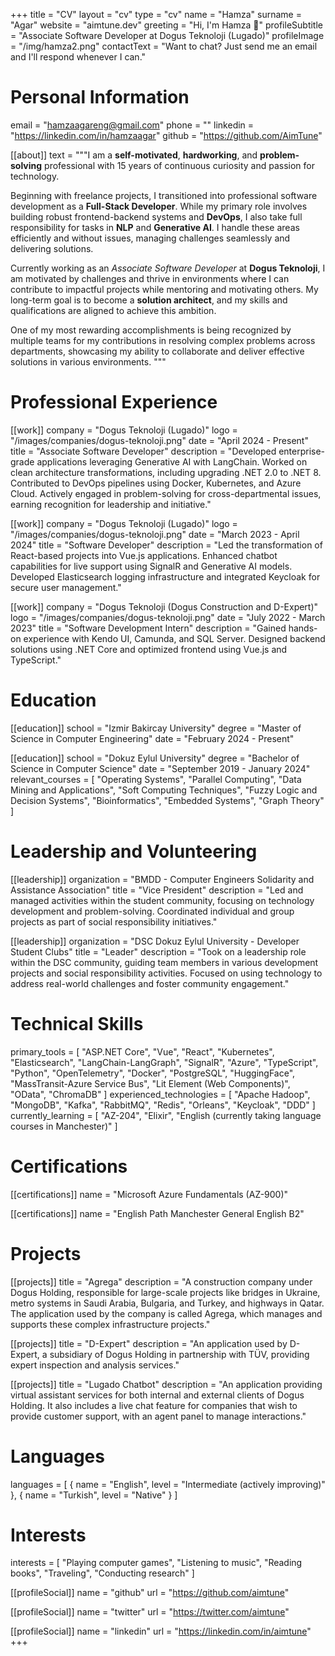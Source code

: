 +++
title = "CV"
layout = "cv"
type = "cv"
name = "Hamza"
surname = "Agar"
website = "aimtune.dev"
greeting = "Hi, I'm Hamza 👋"
profileSubtitle = "Associate Software Developer at Dogus Teknoloji (Lugado)"
profileImage = "/img/hamza2.png"
contactText = "Want to chat? Just send me an email and I'll respond whenever I can."

# Personal Information
email = "hamzaagareng@gmail.com"
phone = ""
linkedin = "https://linkedin.com/in/hamzaagar"
github = "https://github.com/AimTune"

[[about]]
text = """I am a **self-motivated**, **hardworking**, and **problem-solving** professional with 15 years of continuous curiosity and passion for technology.

Beginning with freelance projects, I transitioned into professional software development as a **Full-Stack Developer**. While my primary role involves building robust frontend-backend systems and **DevOps**, I also take full responsibility for tasks in **NLP** and **Generative AI**. I handle these areas efficiently and without issues, managing challenges seamlessly and delivering solutions.

Currently working as an *Associate Software Developer* at **Dogus Teknoloji**, I am motivated by challenges and thrive in environments where I can contribute to impactful projects while mentoring and motivating others. My long-term goal is to become a **solution architect**, and my skills and qualifications are aligned to achieve this ambition.

One of my most rewarding accomplishments is being recognized by multiple teams for my contributions in resolving complex problems across departments, showcasing my ability to collaborate and deliver effective solutions in various environments.
"""

# Professional Experience
[[work]]
company = "Dogus Teknoloji (Lugado)"
logo = "/images/companies/dogus-teknoloji.png"
date = "April 2024 - Present"
title = "Associate Software Developer"
description = "Developed enterprise-grade applications leveraging Generative AI with LangChain. Worked on clean architecture transformations, including upgrading .NET 2.0 to .NET 8. Contributed to DevOps pipelines using Docker, Kubernetes, and Azure Cloud. Actively engaged in problem-solving for cross-departmental issues, earning recognition for leadership and initiative."

[[work]]
company = "Dogus Teknoloji (Lugado)"
logo = "/images/companies/dogus-teknoloji.png"
date = "March 2023 - April 2024"
title = "Software Developer"
description = "Led the transformation of React-based projects into Vue.js applications. Enhanced chatbot capabilities for live support using SignalR and Generative AI models. Developed Elasticsearch logging infrastructure and integrated Keycloak for secure user management."

[[work]]
company = "Dogus Teknoloji (Dogus Construction and D-Expert)"
logo = "/images/companies/dogus-teknoloji.png"
date = "July 2022 - March 2023"
title = "Software Development Intern"
description = "Gained hands-on experience with Kendo UI, Camunda, and SQL Server. Designed backend solutions using .NET Core and optimized frontend using Vue.js and TypeScript."

# Education
[[education]]
school = "Izmir Bakircay University"
degree = "Master of Science in Computer Engineering"
date = "February 2024 - Present"

[[education]]
school = "Dokuz Eylul University"
degree = "Bachelor of Science in Computer Science"
date = "September 2019 - January 2024"
relevant_courses = [
  "Operating Systems",
  "Parallel Computing",
  "Data Mining and Applications",
  "Soft Computing Techniques",
  "Fuzzy Logic and Decision Systems",
  "Bioinformatics",
  "Embedded Systems",
  "Graph Theory"
]

# Leadership and Volunteering
[[leadership]]
organization = "BMDD - Computer Engineers Solidarity and Assistance Association"
title = "Vice President"
description = "Led and managed activities within the student community, focusing on technology development and problem-solving. Coordinated individual and group projects as part of social responsibility initiatives."

[[leadership]]
organization = "DSC Dokuz Eylul University - Developer Student Clubs"
title = "Leader"
description = "Took on a leadership role within the DSC community, guiding team members in various development projects and social responsibility activities. Focused on using technology to address real-world challenges and foster community engagement."

# Technical Skills
primary_tools = [
  "ASP.NET Core", "Vue", "React", "Kubernetes", "Elasticsearch", "LangChain-LangGraph", "SignalR", "Azure", "TypeScript", "Python", "OpenTelemetry", "Docker", "PostgreSQL", "HuggingFace", "MassTransit-Azure Service Bus", "Lit Element (Web Components)", "OData", "ChromaDB"
]
experienced_technologies = [
  "Apache Hadoop", "MongoDB", "Kafka", "RabbitMQ", "Redis", "Orleans", "Keycloak", "DDD"
]
currently_learning = [
  "AZ-204", "Elixir", "English (currently taking language courses in Manchester)"
]

# Certifications
[[certifications]]
name = "Microsoft Azure Fundamentals (AZ-900)"

[[certifications]]
name = "English Path Manchester General English B2"

# Projects
[[projects]]
title = "Agrega"
description = "A construction company under Dogus Holding, responsible for large-scale projects like bridges in Ukraine, metro systems in Saudi Arabia, Bulgaria, and Turkey, and highways in Qatar. The application used by the company is called Agrega, which manages and supports these complex infrastructure projects."

[[projects]]
title = "D-Expert"
description = "An application used by D-Expert, a subsidiary of Dogus Holding in partnership with TÜV, providing expert inspection and analysis services."

[[projects]]
title = "Lugado Chatbot"
description = "An application providing virtual assistant services for both internal and external clients of Dogus Holding. It also includes a live chat feature for companies that wish to provide customer support, with an agent panel to manage interactions."

# Languages
languages = [
  { name = "English", level = "Intermediate (actively improving)" },
  { name = "Turkish", level = "Native" }
]

# Interests
interests = [
  "Playing computer games",
  "Listening to music",
  "Reading books",
  "Traveling",
  "Conducting research"
]

[[profileSocial]]
name = "github"
url = "https://github.com/aimtune"

[[profileSocial]]
name = "twitter"
url = "https://twitter.com/aimtune"

[[profileSocial]]
name = "linkedin"
url = "https://linkedin.com/in/aimtune"
+++

